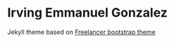 Irving Emmanuel Gonzalez
=========================

Jekyll theme based on [Freelancer bootstrap theme ](http://startbootstrap.com/templates/freelancer/)
